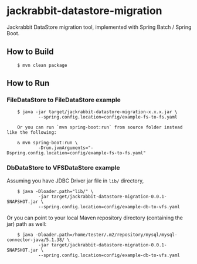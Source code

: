 # jackrabbit-datastore-migration

Jackrabbit DataStore migration tool, implemented with Spring Batch / Spring Boot.

## How to Build

        $ mvn clean package

## How to Run

### FileDataStore to FileDataStore example

        $ java -jar target/jackrabbit-datastore-migration-x.x.x.jar \
                --spring.config.location=config/example-fs-to-fs.yaml

        Or you can run `mvn spring-boot:run` from source folder instead like the following:

        & mvn spring-boot:run \
                -Drun.jvmArguments="-Dspring.config.location=config/example-fs-to-fs.yaml"

### DbDataStore to VFSDataStore example

Assuming you have JDBC Driver jar file in ```lib/``` directory,

        $ java -Dloader.path="lib/" \
                -jar target/jackrabbit-datastore-migration-0.0.1-SNAPSHOT.jar \
                --spring.config.location=config/example-db-to-vfs.yaml

Or you can point to your local Maven repository directory (containing the jar) path as well:

        $ java -Dloader.path=/home/tester/.m2/repository/mysql/mysql-connector-java/5.1.38/ \
                -jar target/jackrabbit-datastore-migration-0.0.1-SNAPSHOT.jar \
                --spring.config.location=config/example-db-to-vfs.yaml

